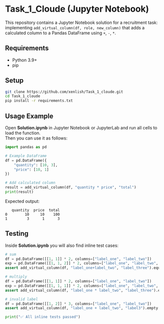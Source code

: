 # Task_1_Cloude (Jupyter Notebook)

This repository contains a Jupyter Notebook solution for a recruitment task:
implementing `add_virtual_column(df, role, new_column)` that adds a calculated
column to a Pandas DataFrame using `+`, `-`, `*`.

## Requirements
- Python 3.9+
- pip

## Setup
```bash
git clone https://github.com/xenlish/Task_1_cloude.git
cd Task_1_cloude
pip install -r requirements.txt
```

## Usage Example

Open **Solution.ipynb** in Jupyter Notebook or JupyterLab and run all cells to load the function.  
Then you can use it as follows:

```python
import pandas as pd

# Example DataFrame
df = pd.DataFrame({
    "quantity": [10, 3],
    "price": [10, 1]
})

# Add calculated column
result = add_virtual_column(df, "quantity * price", "total")
print(result)
```

Expected output:
```
   quantity  price  total
0        10     10    100
1         3      1      3
```

## Testing

Inside **Solution.ipynb** you will also find inline test cases:

```python
# sum
df = pd.DataFrame([[1, 1]] * 2, columns=["label_one", "label_two"])
exp = pd.DataFrame([[1, 1, 2]] * 2, columns=["label_one", "label_two", "label_three"])
assert add_virtual_column(df, "label_one+label_two", "label_three").equals(exp)

# multiply
df = pd.DataFrame([[1, 1]] * 2, columns=["label_one", "label_two"])
exp = pd.DataFrame([[1, 1, 1]] * 2, columns=["label_one", "label_two", "label_three"])
assert add_virtual_column(df, "label_one * label_two", "label_three").equals(exp)

# invalid label
df = pd.DataFrame([[1, 2]] * 3, columns=["label_one", "label_two"])
assert add_virtual_column(df, "label_one + label_two", "label3").empty

print("✅ All inline tests passed")
